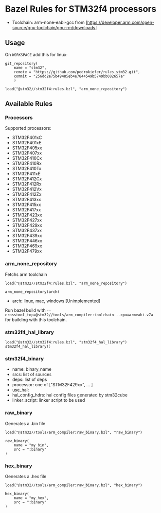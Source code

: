 # Bazel Rules for STM32f4 processors #

* Toolchain: arm-none-eabi-gcc from [https://developer.arm.com/open-source/gnu-toolchain/gnu-rm/downloads]

## Usage

On `WORKSPACE` add this for linux:

```
git_repository(
    name = "stm32",
    remote = "https://github.com/pedrokiefer/rules_stm32.git",
    commit = "256dd2e75b49485eb4e7844549b5749bb082657a"
    )

load("@stm32//stm32f4:rules.bzl", "arm_none_repository")
```
## Available Rules

### Processors

Supported processors:
* STM32F401xC
* STM32F401xE
* STM32F405xx
* STM32F407xx
* STM32F410Cx
* STM32F410Rx
* STM32F410Tx
* STM32F411xE
* STM32F412Cx
* STM32F412Rx
* STM32F412Vx
* STM32F412Zx
* STM32F413xx
* STM32F415xx
* STM32F417xx
* STM32F423xx
* STM32F427xx
* STM32F429xx
* STM32F437xx
* STM32F439xx
* STM32F446xx
* STM32F469xx
* STM32F479xx

### arm_none_repository ###

Fetchs arm toolchain

```
load("@stm32//stm32f4:rules.bzl", "arm_none_repository")

arm_none_repository(arch)
```

* arch: linux, mac, windows [Unimplemented]

Run bazel build with `--crosstool_top=@stm32//tools/arm_compiler:toolchain --cpu=armeabi-v7a` for building with this toolchain.

### stm32f4_hal_library ###

```
load("@stm32//stm32f4:rules.bzl", "stm32f4_hal_library")
stm32f4_hal_library()
```

### stm32f4_binary ###

* name: binary_name
* srcs: list of sources
* deps: list of deps
* processor: one of ["STM32F429xx", ... ]
* use_hal: 
* hal_config_hdrs: hal config files generated by stm32cube
* linker_script: linker script to be used

### raw_binary ###
Generates a .bin file

```
load("@stm32//tools/arm_compiler:raw_binary.bzl", "raw_binary")

raw_binary(
    name = "my_bin",
    src = ":binary"
)
```

### hex_binary ###
Generates a .hex file

```
load("@stm32//tools/arm_compiler:raw_binary.bzl", "hex_binary")

hex_binary(
    name = "my_hex",
    src = ":binary"
)
```

